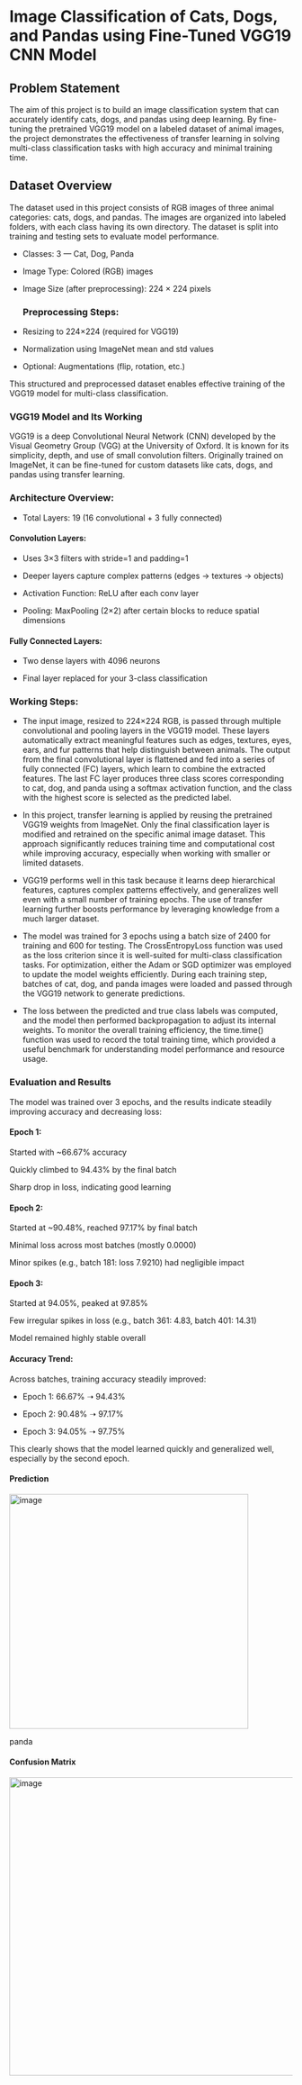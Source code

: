 # Image Classification of Cats, Dogs, and Pandas using Fine-Tuned VGG19 CNN Model

## Problem Statement
The aim of this project is to build an image classification system that can accurately identify cats, dogs, and pandas using deep learning. By fine-tuning the pretrained VGG19 model on a labeled dataset of animal images, the project demonstrates the effectiveness of transfer learning in solving multi-class classification tasks with high accuracy and minimal training time.

## Dataset Overview
The dataset used in this project consists of RGB images of three animal categories: cats, dogs, and pandas. The images are organized into labeled folders, with each class having its own directory. The dataset is split into training and testing sets to evaluate model performance.

- Classes: 3 — Cat, Dog, Panda

- Image Type: Colored (RGB) images

- Image Size (after preprocessing): 224 × 224 pixels

  ### Preprocessing Steps:

- Resizing to 224×224 (required for VGG19)

- Normalization using ImageNet mean and std values

- Optional: Augmentations (flip, rotation, etc.)

This structured and preprocessed dataset enables effective training of the VGG19 model for multi-class classification.

### VGG19 Model and Its Working

VGG19 is a deep Convolutional Neural Network (CNN) developed by the Visual Geometry Group (VGG) at the University of Oxford. It is known for its simplicity, depth, and use of small convolution filters. Originally trained on ImageNet, it can be fine-tuned for custom datasets like cats, dogs, and pandas using transfer learning.

### Architecture Overview:

- Total Layers: 19 (16 convolutional + 3 fully connected)

#### Convolution Layers:

- Uses 3×3 filters with stride=1 and padding=1

- Deeper layers capture complex patterns (edges → textures → objects)

- Activation Function: ReLU after each conv layer

- Pooling: MaxPooling (2×2) after certain blocks to reduce spatial dimensions

#### Fully Connected Layers:

- Two dense layers with 4096 neurons

- Final layer replaced for your 3-class classification

### Working Steps:
  
- The input image, resized to 224×224 RGB, is passed through multiple convolutional and pooling layers in the VGG19 model. These layers automatically extract meaningful features such as edges, textures, eyes, ears, and fur patterns that help distinguish between animals. The output from the final convolutional layer is flattened and fed into a series of fully connected (FC) layers, which learn to combine the extracted features. The last FC layer produces three class scores corresponding to cat, dog, and panda using a softmax activation function, and the class with the highest score is selected as the predicted label.

- In this project, transfer learning is applied by reusing the pretrained VGG19 weights from ImageNet. Only the final classification layer is modified and retrained on the specific animal image dataset. This approach significantly reduces training time and computational cost while improving accuracy, especially when working with smaller or limited datasets.

- VGG19 performs well in this task because it learns deep hierarchical features, captures complex patterns effectively, and generalizes well even with a small number of training epochs. The use of transfer learning further boosts performance by leveraging knowledge from a much larger dataset.
  
- The model was trained for 3 epochs using a batch size of 2400 for training and 600 for testing. The CrossEntropyLoss function was used as the loss criterion since it is well-suited for multi-class classification tasks. For optimization, either the Adam or SGD optimizer was employed to update the model weights efficiently. During each training step, batches of cat, dog, and panda images were loaded and passed through the VGG19 network to generate predictions.
  
- The loss between the predicted and true class labels was computed, and the model then performed backpropagation to adjust its internal weights. To monitor the overall training efficiency, the time.time() function was used to record the total training time, which provided a useful benchmark for understanding model performance and resource usage.

### Evaluation and Results
The model was trained over 3 epochs, and the results indicate steadily improving accuracy and decreasing loss:

#### Epoch 1:

Started with ~66.67% accuracy

Quickly climbed to 94.43% by the final batch

Sharp drop in loss, indicating good learning

#### Epoch 2:

Started at ~90.48%, reached 97.17% by final batch

Minimal loss across most batches (mostly 0.0000)

Minor spikes (e.g., batch 181: loss 7.9210) had negligible impact

#### Epoch 3:

Started at 94.05%, peaked at 97.85%

Few irregular spikes in loss (e.g., batch 361: 4.83, batch 401: 14.31)

Model remained highly stable overall

#### Accuracy Trend:
Across batches, training accuracy steadily improved:

- Epoch 1: 66.67% ➝ 94.43%

- Epoch 2: 90.48% ➝ 97.17%

- Epoch 3: 94.05% ➝ 97.75%

This clearly shows that the model learned quickly and generalized well, especially by the second epoch.

#### Prediction

<img width="425" height="417" alt="image" src="https://github.com/user-attachments/assets/10398d48-ad5f-4e4c-ac8d-ff34a6b95283" />

panda

#### Confusion Matrix

<img width="697" height="530" alt="image" src="https://github.com/user-attachments/assets/11feeb08-f387-499e-a766-2e9fde8ae87f" />
